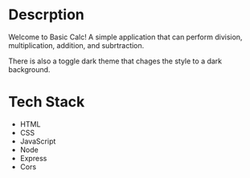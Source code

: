 # Descrption
Welcome to Basic Calc! 
A simple application that can perform division, multiplication, addition, and subrtraction.

There is also a toggle dark theme that chages the style to a dark background. 

# Tech Stack

- HTML 
- CSS
- JavaScript
- Node
- Express
- Cors

